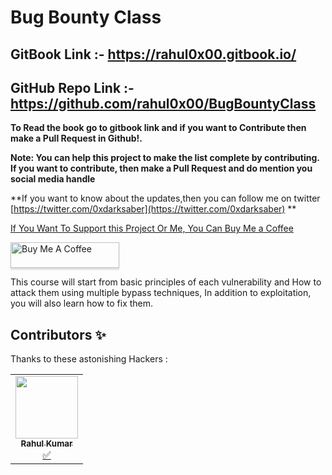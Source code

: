 # Bug Bounty Class



## GitBook Link :- https://rahul0x00.gitbook.io/
## GitHub Repo Link :- https://github.com/rahul0x00/BugBountyClass

**To Read the book go to gitbook link and if you want to Contribute then make a Pull Request in Github!.**


**Note: You can help this project to make the list complete by contributing. If you want to contribute, then make a Pull Request and do mention you social media handle**

**If you want to know about the updates,then you can follow me on twitter [https://twitter.com/0xdarksaber](https://twitter.com/0xdarksaber) **

[If You Want To Support this Project Or Me, You Can Buy Me a Coffee](https://www.buymeacoffee.com/rahul0x00)

<a href="https://www.buymeacoffee.com/rahul0x00" target="_blank"><img src="https://www.buymeacoffee.com/assets/img/custom_images/orange_img.png" alt="Buy Me A Coffee" style="height: 41px !important;width: 174px !important;box-shadow: 0px 3px 2px 0px rgba(190, 190, 190, 0.5) !important;-webkit-box-shadow: 0px 3px 2px 0px rgba(190, 190, 190, 0.5) !important;" ></a>





This course will start from basic principles of each vulnerability and How to attack them using multiple bypass techniques, In addition to exploitation, you will also learn how to fix them.


## Contributors ✨

Thanks to these astonishing Hackers :


<!-- ALL-CONTRIBUTORS-LIST:START - Do not remove or modify this section -->
<!-- prettier-ignore-start -->
<!-- markdownlint-disable -->

<table>
  <tr>
    <td align="center"><a href="https://github.com/rahul0x00"><img src="https://user-images.githubusercontent.com/104289350/190708729-a30bc55e-0fe5-4bd0-a4f7-eda47765a952.jpg" width="100px;" alt=""/><br /><sub><b>Rahul Kumar</b></sub></a><br /><a href="#contrib-rahul0x00" title="Contrib">✅</a></td>
  </tr>
  

  
</table>

<!-- markdownlint-restore -->
<!-- prettier-ignore-end -->

<!-- ALL-CONTRIBUTORS-LIST:END -->


